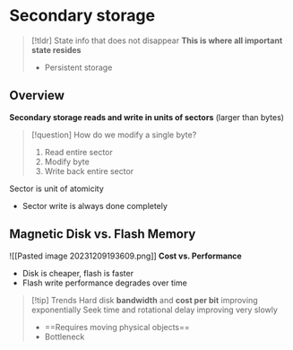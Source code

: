 # Secondary storage
> [!tldr] State info that does not disappear
> **This is where all important state resides**
> * Persistent storage
## Overview
**Secondary storage reads and write in units of sectors** (larger than bytes)
> [!question] How do we modify a single byte?
> 1. Read entire sector
> 2. Modify byte
> 3. Write back entire sector

Sector is unit of atomicity
* Sector write is always done completely
## Magnetic Disk vs. Flash Memory
![[Pasted image 20231209193609.png]]
**Cost vs. Performance**
* Disk is cheaper, flash is faster
* Flash write performance degrades over time


> [!tip] Trends
> Hard disk **bandwidth** and **cost per bit** improving exponentially
> Seek time and rotational delay improving very slowly
> * ==Requires moving physical objects==
> * Bottleneck


